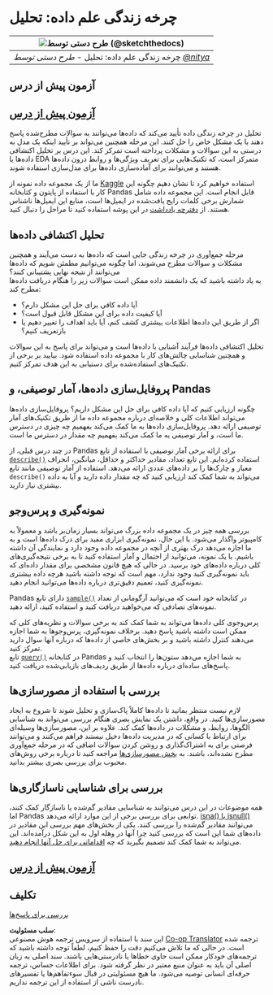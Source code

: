 <!--
CO_OP_TRANSLATOR_METADATA:
{
  "original_hash": "d92f57eb110dc7f765c05cbf0f837c77",
  "translation_date": "2025-08-24T00:45:32+00:00",
  "source_file": "4-Data-Science-Lifecycle/15-analyzing/README.md",
  "language_code": "fa"
}
-->
# چرخه زندگی علم داده: تحلیل

|![طرح دستی توسط [(@sketchthedocs)](https://sketchthedocs.dev)](../../sketchnotes/15-Analyzing.png)|
|:---:|
| چرخه زندگی علم داده: تحلیل - _طرح دستی توسط [@nitya](https://twitter.com/nitya)_ |

## آزمون پیش از درس

## [آزمون پیش از درس](https://purple-hill-04aebfb03.1.azurestaticapps.net/quiz/28)

تحلیل در چرخه زندگی داده تأیید می‌کند که داده‌ها می‌توانند به سوالات مطرح‌شده پاسخ دهند یا یک مشکل خاص را حل کنند. این مرحله همچنین می‌تواند بر تأیید اینکه یک مدل به درستی به این سوالات و مشکلات پرداخته است تمرکز کند. این درس بر تحلیل اکتشافی داده‌ها یا EDA متمرکز است، که تکنیک‌هایی برای تعریف ویژگی‌ها و روابط درون داده‌ها هستند و می‌توانند برای آماده‌سازی داده‌ها برای مدل‌سازی استفاده شوند.

ما از یک مجموعه داده نمونه از [Kaggle](https://www.kaggle.com/balaka18/email-spam-classification-dataset-csv/version/1) استفاده خواهیم کرد تا نشان دهیم چگونه این کار با استفاده از پایتون و کتابخانه Pandas قابل انجام است. این مجموعه داده شامل شمارش برخی کلمات رایج یافت‌شده در ایمیل‌ها است، منابع این ایمیل‌ها ناشناس هستند. از [دفترچه یادداشت](../../../../4-Data-Science-Lifecycle/15-analyzing/notebook.ipynb) در این پوشه استفاده کنید تا مراحل را دنبال کنید.

## تحلیل اکتشافی داده‌ها

مرحله جمع‌آوری در چرخه زندگی جایی است که داده‌ها به دست می‌آیند و همچنین مشکلات و سوالات مطرح می‌شوند، اما چگونه می‌توانیم مطمئن شویم که داده‌ها می‌توانند از نتیجه نهایی پشتیبانی کنند؟  
به یاد داشته باشید که یک دانشمند داده ممکن است سوالات زیر را هنگام دریافت داده‌ها مطرح کند:
- آیا داده کافی برای حل این مشکل دارم؟
- آیا کیفیت داده برای این مشکل قابل قبول است؟
- اگر از طریق این داده‌ها اطلاعات بیشتری کشف کنم، آیا باید اهداف را تغییر دهیم یا بازتعریف کنیم؟

تحلیل اکتشافی داده‌ها فرآیند آشنایی با داده‌ها است و می‌تواند برای پاسخ به این سوالات و همچنین شناسایی چالش‌های کار با مجموعه داده استفاده شود. بیایید بر برخی از تکنیک‌های استفاده‌شده برای دستیابی به این هدف تمرکز کنیم.

## پروفایل‌سازی داده‌ها، آمار توصیفی، و Pandas
چگونه ارزیابی کنیم که آیا داده کافی برای حل این مشکل داریم؟ پروفایل‌سازی داده‌ها می‌تواند اطلاعات کلی و خلاصه‌ای درباره مجموعه داده ما از طریق تکنیک‌های آمار توصیفی ارائه دهد. پروفایل‌سازی داده‌ها به ما کمک می‌کند بفهمیم چه چیزی در دسترس ما است، و آمار توصیفی به ما کمک می‌کند بفهمیم چه مقدار در دسترس ما است.

در چند درس قبلی، از Pandas برای ارائه برخی آمار توصیفی با استفاده از تابع [`describe()`](https://pandas.pydata.org/pandas-docs/stable/reference/api/pandas.DataFrame.describe.html) استفاده کرده‌ایم. این تابع تعداد، مقادیر حداکثر و حداقل، میانگین، انحراف معیار و چارک‌ها را بر داده‌های عددی ارائه می‌دهد. استفاده از آمار توصیفی مانند تابع `describe()` می‌تواند به شما کمک کند ارزیابی کنید که چه مقدار داده دارید و آیا به داده بیشتری نیاز دارید.

## نمونه‌گیری و پرس‌وجو
بررسی همه چیز در یک مجموعه داده بزرگ می‌تواند بسیار زمان‌بر باشد و معمولاً به کامپیوتر واگذار می‌شود. با این حال، نمونه‌گیری ابزاری مفید برای درک داده‌ها است و به ما اجازه می‌دهد درک بهتری از آنچه در مجموعه داده وجود دارد و نمایندگی آن داشته باشیم. با یک نمونه، می‌توانید از احتمال و آمار استفاده کنید تا به برخی نتیجه‌گیری‌های کلی درباره داده‌های خود برسید. در حالی که هیچ قانون مشخصی برای مقدار داده‌ای که باید نمونه‌گیری کنید وجود ندارد، مهم است که توجه داشته باشید هرچه داده بیشتری نمونه‌گیری کنید، تعمیم دقیق‌تری درباره داده‌ها می‌توانید انجام دهید.

Pandas دارای تابع [`sample()`](https://pandas.pydata.org/pandas-docs/stable/reference/api/pandas.DataFrame.sample.html) در کتابخانه خود است که می‌توانید آرگومانی از تعداد نمونه‌های تصادفی که می‌خواهید دریافت کنید و استفاده کنید، ارائه دهید.

پرس‌وجوی کلی داده‌ها می‌تواند به شما کمک کند به برخی سوالات و نظریه‌های کلی که ممکن است داشته باشید پاسخ دهید. برخلاف نمونه‌گیری، پرس‌وجوها به شما اجازه می‌دهند کنترل داشته باشید و بر بخش‌های خاصی از داده‌ها که درباره آنها سوال دارید تمرکز کنید.  
تابع [`query()`](https://pandas.pydata.org/pandas-docs/stable/reference/api/pandas.DataFrame.query.html) در کتابخانه Pandas به شما اجازه می‌دهد ستون‌ها را انتخاب کنید و پاسخ‌های ساده‌ای درباره داده‌ها از طریق ردیف‌های بازیابی‌شده دریافت کنید.

## بررسی با استفاده از مصورسازی‌ها
لازم نیست منتظر بمانید تا داده‌ها کاملاً پاک‌سازی و تحلیل شوند تا شروع به ایجاد مصورسازی‌ها کنید. در واقع، داشتن یک نمایش بصری هنگام بررسی می‌تواند به شناسایی الگوها، روابط، و مشکلات در داده‌ها کمک کند. علاوه بر این، مصورسازی‌ها وسیله‌ای برای ارتباط با کسانی که در مدیریت داده‌ها دخیل نیستند فراهم می‌کنند و می‌توانند فرصتی برای به اشتراک‌گذاری و روشن کردن سوالات اضافی که در مرحله جمع‌آوری مطرح نشده‌اند، باشند. به [بخش مصورسازی‌ها](../../../../../../../../../3-Data-Visualization) مراجعه کنید تا درباره برخی روش‌های محبوب برای بررسی بصری بیشتر بدانید.

## بررسی برای شناسایی ناسازگاری‌ها
همه موضوعات در این درس می‌توانند به شناسایی مقادیر گم‌شده یا ناسازگار کمک کنند، اما Pandas توابعی برای بررسی برخی از این موارد ارائه می‌دهد. [isna() یا isnull()](https://pandas.pydata.org/pandas-docs/stable/reference/api/pandas.isna.html) می‌توانند مقادیر گم‌شده را بررسی کنند. یکی از بخش‌های مهم بررسی این مقادیر در داده‌های شما این است که بررسی کنید چرا آنها در وهله اول به این شکل درآمده‌اند. این می‌تواند به شما کمک کند تصمیم بگیرید که چه [اقداماتی برای حل آنها انجام دهید](../../../../../../../../../2-Working-With-Data/08-data-preparation/notebook.ipynb).

## [آزمون پیش از درس](https://purple-hill-04aebfb03.1.azurestaticapps.net/quiz/27)

## تکلیف

[بررسی برای پاسخ‌ها](assignment.md)

**سلب مسئولیت**:  
این سند با استفاده از سرویس ترجمه هوش مصنوعی [Co-op Translator](https://github.com/Azure/co-op-translator) ترجمه شده است. در حالی که ما تلاش می‌کنیم دقت را حفظ کنیم، لطفاً توجه داشته باشید که ترجمه‌های خودکار ممکن است حاوی خطاها یا نادرستی‌هایی باشند. سند اصلی به زبان اصلی آن باید به عنوان منبع معتبر در نظر گرفته شود. برای اطلاعات حساس، ترجمه حرفه‌ای انسانی توصیه می‌شود. ما هیچ مسئولیتی در قبال سوءتفاهم‌ها یا تفسیرهای نادرست ناشی از استفاده از این ترجمه نداریم.